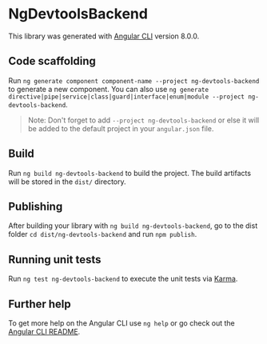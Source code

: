 # NgDevtoolsBackend

This library was generated with [Angular CLI](https://github.com/angular/angular-cli) version 8.0.0.

## Code scaffolding

Run `ng generate component component-name --project ng-devtools-backend` to generate a new component. You can also use `ng generate directive|pipe|service|class|guard|interface|enum|module --project ng-devtools-backend`.
> Note: Don't forget to add `--project ng-devtools-backend` or else it will be added to the default project in your `angular.json` file. 

## Build

Run `ng build ng-devtools-backend` to build the project. The build artifacts will be stored in the `dist/` directory.

## Publishing

After building your library with `ng build ng-devtools-backend`, go to the dist folder `cd dist/ng-devtools-backend` and run `npm publish`.

## Running unit tests

Run `ng test ng-devtools-backend` to execute the unit tests via [Karma](https://karma-runner.github.io).

## Further help

To get more help on the Angular CLI use `ng help` or go check out the [Angular CLI README](https://github.com/angular/angular-cli/blob/master/README.md).
